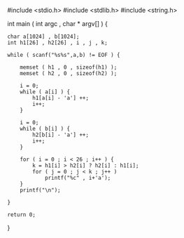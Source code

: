 #include <stdio.h>
#include <stdlib.h>
#include <string.h>

int main ( int argc , char * argv[] ) {

	char a[1024] , b[1024];
	int h1[26] , h2[26] , i , j , k;

	while ( scanf("%s%s",a,b) != EOF ) {

		memset ( h1 , 0 , sizeof(h1) );
		memset ( h2 , 0 , sizeof(h2) );

		i = 0;
		while ( a[i] ) {
			h1[a[i] - 'a'] ++;
			i++;
		}

		i = 0;
		while ( b[i] ) {
			h2[b[i] - 'a'] ++;
			i++;
		}

		for ( i = 0 ; i < 26 ; i++ ) {
			k = h1[i] > h2[i] ? h2[i] : h1[i];
			for ( j = 0 ; j < k ; j++ )
				printf("%c" , i+'a');
		}
		printf("\n");

	}

	return 0;
}
